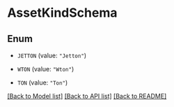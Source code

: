 # AssetKindSchema

## Enum


* `JETTON` (value: `"Jetton"`)

* `WTON` (value: `"Wton"`)

* `TON` (value: `"Ton"`)


[[Back to Model list]](../README.md#documentation-for-models) [[Back to API list]](../README.md#documentation-for-api-endpoints) [[Back to README]](../README.md)


